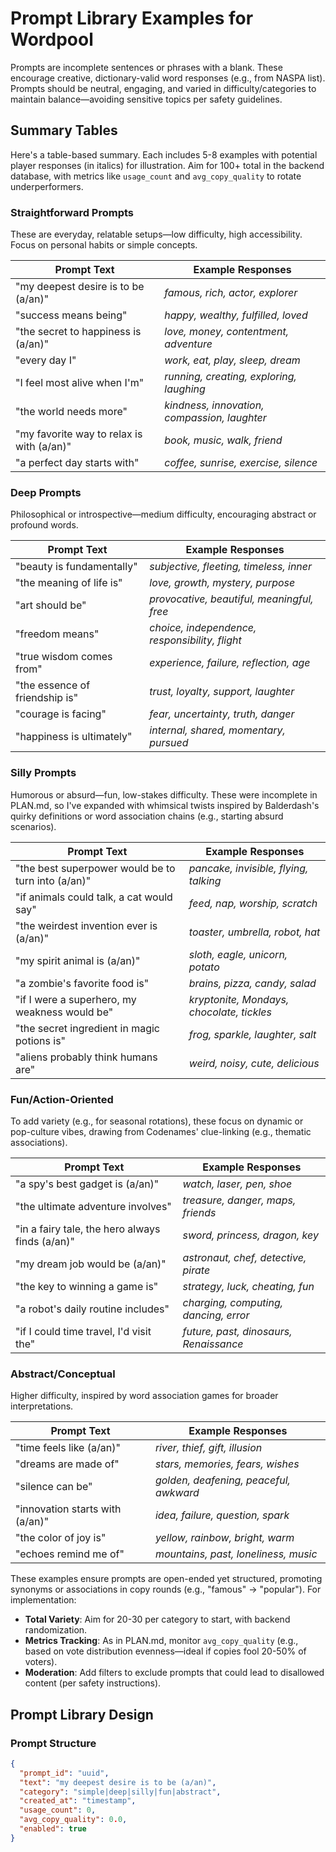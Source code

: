 # Prompt Library Examples for Wordpool

Prompts are incomplete sentences or phrases with a blank. These encourage creative, dictionary-valid word responses (e.g., from NASPA list). Prompts should be neutral, engaging, and varied in difficulty/categories to maintain balance—avoiding sensitive topics per safety guidelines.

## Summary Tables

Here's a table-based summary. Each includes 5-8 examples with potential player responses (in italics) for illustration. Aim for 100+ total in the backend database, with metrics like `usage_count` and `avg_copy_quality` to rotate underperformers.

### Straightforward Prompts
These are everyday, relatable setups—low difficulty, high accessibility. Focus on personal habits or simple concepts.

| Prompt Text | Example Responses |
|-------------|-------------------|
| "my deepest desire is to be (a/an)" | *famous, rich, actor, explorer* |
| "success means being" | *happy, wealthy, fulfilled, loved* |
| "the secret to happiness is (a/an)" | *love, money, contentment, adventure* |
| "every day I" | *work, eat, play, sleep, dream* |
| "I feel most alive when I'm" | *running, creating, exploring, laughing* |
| "the world needs more" | *kindness, innovation, compassion, laughter* |
| "my favorite way to relax is with (a/an)" | *book, music, walk, friend* |
| "a perfect day starts with" | *coffee, sunrise, exercise, silence* |

### Deep Prompts
Philosophical or introspective—medium difficulty, encouraging abstract or profound words.

| Prompt Text | Example Responses |
|-------------|-------------------|
| "beauty is fundamentally" | *subjective, fleeting, timeless, inner* |
| "the meaning of life is" | *love, growth, mystery, purpose* |
| "art should be" | *provocative, beautiful, meaningful, free* |
| "freedom means" | *choice, independence, responsibility, flight* |
| "true wisdom comes from" | *experience, failure, reflection, age* |
| "the essence of friendship is" | *trust, loyalty, support, laughter* |
| "courage is facing" | *fear, uncertainty, truth, danger* |
| "happiness is ultimately" | *internal, shared, momentary, pursued* |

### Silly Prompts
Humorous or absurd—fun, low-stakes difficulty. These were incomplete in PLAN.md, so I've expanded with whimsical twists inspired by Balderdash's quirky definitions or word association chains (e.g., starting absurd scenarios).

| Prompt Text | Example Responses |
|-------------|-------------------|
| "the best superpower would be to turn into (a/an)" | *pancake, invisible, flying, talking* |
| "if animals could talk, a cat would say" | *feed, nap, worship, scratch* |
| "the weirdest invention ever is (a/an)" | *toaster, umbrella, robot, hat* |
| "my spirit animal is (a/an)" | *sloth, eagle, unicorn, potato* |
| "a zombie's favorite food is" | *brains, pizza, candy, salad* |
| "if I were a superhero, my weakness would be" | *kryptonite, Mondays, chocolate, tickles* |
| "the secret ingredient in magic potions is" | *frog, sparkle, laughter, salt* |
| "aliens probably think humans are" | *weird, noisy, cute, delicious* |

### Fun/Action-Oriented
To add variety (e.g., for seasonal rotations), these focus on dynamic or pop-culture vibes, drawing from Codenames' clue-linking (e.g., thematic associations).

| Prompt Text | Example Responses |
|-------------|-------------------|
| "a spy's best gadget is (a/an)" | *watch, laser, pen, shoe* |
| "the ultimate adventure involves" | *treasure, danger, maps, friends* |
| "in a fairy tale, the hero always finds (a/an)" | *sword, princess, dragon, key* |
| "my dream job would be (a/an)" | *astronaut, chef, detective, pirate* |
| "the key to winning a game is" | *strategy, luck, cheating, fun* |
| "a robot's daily routine includes" | *charging, computing, dancing, error* |
| "if I could time travel, I'd visit the" | *future, past, dinosaurs, Renaissance* |

### Abstract/Conceptual
Higher difficulty, inspired by word association games for broader interpretations.

| Prompt Text | Example Responses |
|-------------|-------------------|
| "time feels like (a/an)" | *river, thief, gift, illusion* |
| "dreams are made of" | *stars, memories, fears, wishes* |
| "silence can be" | *golden, deafening, peaceful, awkward* |
| "innovation starts with (a/an)" | *idea, failure, question, spark* |
| "the color of joy is" | *yellow, rainbow, bright, warm* |
| "echoes remind me of" | *mountains, past, loneliness, music* |

These examples ensure prompts are open-ended yet structured, promoting synonyms or associations in copy rounds (e.g., "famous" → "popular"). For implementation:
- **Total Variety**: Aim for 20-30 per category to start, with backend randomization.
- **Metrics Tracking**: As in PLAN.md, monitor `avg_copy_quality` (e.g., based on vote distribution evenness—ideal if copies fool 20-50% of voters).
- **Moderation**: Add filters to exclude prompts that could lead to disallowed content (per safety instructions).

## Prompt Library Design

### Prompt Structure
```json
{
  "prompt_id": "uuid",
  "text": "my deepest desire is to be (a/an)",
  "category": "simple|deep|silly|fun|abstract",
  "created_at": "timestamp",
  "usage_count": 0,
  "avg_copy_quality": 0.0,
  "enabled": true
}
```